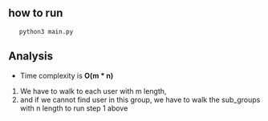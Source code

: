 ## how to run
```
   python3 main.py
```

## Analysis
- Time complexity is **O(m * n)** 
1. We have to walk to each user with m length, 
2. and if we cannot find user in this group, we have to walk the sub_groups with n length to run step 1 above